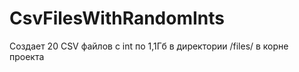 # CsvFilesWithRandomInts

Создает 20 CSV файлов c int по 1,1Гб в директории /files/ в корне проекта
